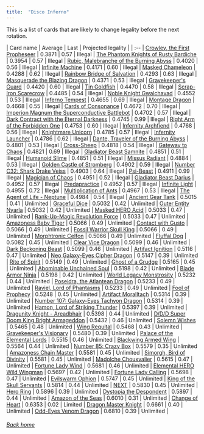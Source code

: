 ```yaml
---
title:  "Disco Inferno"
---
```


This is a list of cards that are likely to change legality before the next rotation.

| Card name | Average | Last | Projected legality |
| :-- |
[Crowley, the First Propheseer](https://db.ygoprodeck.com/card/?search=Crowley,%20the%20First%20Propheseer) | 0.3871 | 0.57 | Illegal |
[The Phantom Knights of Rusty Bardiche](https://db.ygoprodeck.com/card/?search=The%20Phantom%20Knights%20of%20Rusty%20Bardiche) | 0.3954 | 0.57 | Illegal |
[Rubic, Malebranche of the Burning Abyss](https://db.ygoprodeck.com/card/?search=Rubic,%20Malebranche%20of%20the%20Burning%20Abyss) | 0.4020 | 0.56 | Illegal |
[Infinite Machine](https://db.ygoprodeck.com/card/?search=Infinite%20Machine) | 0.4171 | 0.60 | Illegal |
[Masked Chameleon](https://db.ygoprodeck.com/card/?search=Masked%20Chameleon) | 0.4288 | 0.62 | Illegal |
[Rainbow Bridge of Salvation](https://db.ygoprodeck.com/card/?search=Rainbow%20Bridge%20of%20Salvation) | 0.4293 | 0.63 | Illegal |
[Masquerade the Blazing Dragon](https://db.ygoprodeck.com/card/?search=Masquerade%20the%20Blazing%20Dragon) | 0.4371 | 0.53 | Illegal |
[Gravekeeper's Guard](https://db.ygoprodeck.com/card/?search=Gravekeeper's%20Guard) | 0.4420 | 0.60 | Illegal |
[Tin Goldfish](https://db.ygoprodeck.com/card/?search=Tin%20Goldfish) | 0.4470 | 0.58 | Illegal |
[Scrap-Iron Scarecrow](https://db.ygoprodeck.com/card/?search=Scrap-Iron%20Scarecrow) | 0.4485 | 0.54 | Illegal |
[Noble Knight Gwalchavad](https://db.ygoprodeck.com/card/?search=Noble%20Knight%20Gwalchavad) | 0.4552 | 0.53 | Illegal |
[Inferno Tempest](https://db.ygoprodeck.com/card/?search=Inferno%20Tempest) | 0.4655 | 0.69 | Illegal |
[Montage Dragon](https://db.ygoprodeck.com/card/?search=Montage%20Dragon) | 0.4668 | 0.55 | Illegal |
[Cards of Consonance](https://db.ygoprodeck.com/card/?search=Cards%20of%20Consonance) | 0.4672 | 0.70 | Illegal |
[Imperion Magnum the Superconductive Battlebot](https://db.ygoprodeck.com/card/?search=Imperion%20Magnum%20the%20Superconductive%20Battlebot) | 0.4702 | 0.57 | Illegal |
[Dark Contract with the Eternal Darkness](https://db.ygoprodeck.com/card/?search=Dark%20Contract%20with%20the%20Eternal%20Darkness) | 0.4745 | 0.99 | Illegal |
[Right Arm of the Forbidden One](https://db.ygoprodeck.com/card/?search=Right%20Arm%20of%20the%20Forbidden%20One) | 0.4753 | 0.60 | Illegal |
[Infernity Archfiend](https://db.ygoprodeck.com/card/?search=Infernity%20Archfiend) | 0.4768 | 0.56 | Illegal |
[Knightmare Unicorn](https://db.ygoprodeck.com/card/?search=Knightmare%20Unicorn) | 0.4785 | 0.57 | Illegal |
[Infernity Launcher](https://db.ygoprodeck.com/card/?search=Infernity%20Launcher) | 0.4786 | 0.62 | Illegal |
[Dante, Traveler of the Burning Abyss](https://db.ygoprodeck.com/card/?search=Dante,%20Traveler%20of%20the%20Burning%20Abyss) | 0.4801 | 0.53 | Illegal |
[Cross-Sheep](https://db.ygoprodeck.com/card/?search=Cross-Sheep) | 0.4818 | 0.54 | Illegal |
[Gateway to Chaos](https://db.ygoprodeck.com/card/?search=Gateway%20to%20Chaos) | 0.4821 | 0.69 | Illegal |
[Gladiator Beast Samnite](https://db.ygoprodeck.com/card/?search=Gladiator%20Beast%20Samnite) | 0.4851 | 0.51 | Illegal |
[Humanoid Slime](https://db.ygoprodeck.com/card/?search=Humanoid%20Slime) | 0.4851 | 0.51 | Illegal |
[Missus Radiant](https://db.ygoprodeck.com/card/?search=Missus%20Radiant) | 0.4884 | 0.53 | Illegal |
[Golden Castle of Stromberg](https://db.ygoprodeck.com/card/?search=Golden%20Castle%20of%20Stromberg) | 0.4902 | 0.59 | Illegal |
[Number C32: Shark Drake Veiss](https://db.ygoprodeck.com/card/?search=Number%20C32:%20Shark%20Drake%20Veiss) | 0.4903 | 0.64 | Illegal |
[Psi-Beast](https://db.ygoprodeck.com/card/?search=Psi-Beast) | 0.4911 | 0.99 | Illegal |
[Magician of Chaos](https://db.ygoprodeck.com/card/?search=Magician%20of%20Chaos) | 0.4951 | 0.52 | Illegal |
[Gladiator Beast Darius](https://db.ygoprodeck.com/card/?search=Gladiator%20Beast%20Darius) | 0.4952 | 0.57 | Illegal |
[Predapractice](https://db.ygoprodeck.com/card/?search=Predapractice) | 0.4952 | 0.57 | Illegal |
[Infinite Light](https://db.ygoprodeck.com/card/?search=Infinite%20Light) | 0.4955 | 0.72 | Illegal |
[Multiplication of Ants](https://db.ygoprodeck.com/card/?search=Multiplication%20of%20Ants) | 0.4967 | 0.53 | Illegal |
[The Agent of Life - Neptune](https://db.ygoprodeck.com/card/?search=The%20Agent%20of%20Life%20-%20Neptune) | 0.4984 | 0.54 | Illegal |
[Ancient Gear Tank](https://db.ygoprodeck.com/card/?search=Ancient%20Gear%20Tank) | 0.5015 | 0.41 | Unlimited |
[Graceful Dice](https://db.ygoprodeck.com/card/?search=Graceful%20Dice) | 0.5032 | 0.42 | Unlimited |
[Outer Entity Nyarla](https://db.ygoprodeck.com/card/?search=Outer%20Entity%20Nyarla) | 0.5032 | 0.42 | Unlimited |
[Masked HERO Acid](https://db.ygoprodeck.com/card/?search=Masked%20HERO%20Acid) | 0.5033 | 0.47 | Unlimited |
[Rank-Up-Magic Revolution Force](https://db.ygoprodeck.com/card/?search=Rank-Up-Magic%20Revolution%20Force) | 0.5033 | 0.47 | Unlimited |
[Amazoness Baby Tiger](https://db.ygoprodeck.com/card/?search=Amazoness%20Baby%20Tiger) | 0.5066 | 0.49 | Unlimited |
[Contact with Gusto](https://db.ygoprodeck.com/card/?search=Contact%20with%20Gusto) | 0.5066 | 0.49 | Unlimited |
[Fossil Warrior Skull King](https://db.ygoprodeck.com/card/?search=Fossil%20Warrior%20Skull%20King) | 0.5066 | 0.49 | Unlimited |
[Morphtronic Celfon](https://db.ygoprodeck.com/card/?search=Morphtronic%20Celfon) | 0.5066 | 0.49 | Unlimited |
[Fluffal Dog](https://db.ygoprodeck.com/card/?search=Fluffal%20Dog) | 0.5082 | 0.45 | Unlimited |
[Clear Vice Dragon](https://db.ygoprodeck.com/card/?search=Clear%20Vice%20Dragon) | 0.5099 | 0.46 | Unlimited |
[Dark Beckoning Beast](https://db.ygoprodeck.com/card/?search=Dark%20Beckoning%20Beast) | 0.5099 | 0.46 | Unlimited |
[Artifact Ignition](https://db.ygoprodeck.com/card/?search=Artifact%20Ignition) | 0.5116 | 0.47 | Unlimited |
[Neo Galaxy-Eyes Cipher Dragon](https://db.ygoprodeck.com/card/?search=Neo%20Galaxy-Eyes%20Cipher%20Dragon) | 0.5147 | 0.39 | Unlimited |
[Rite of Spirit](https://db.ygoprodeck.com/card/?search=Rite%20of%20Spirit) | 0.5149 | 0.49 | Unlimited |
[Ghost of a Grudge](https://db.ygoprodeck.com/card/?search=Ghost%20of%20a%20Grudge) | 0.5165 | 0.45 | Unlimited |
[Abominable Unchained Soul](https://db.ygoprodeck.com/card/?search=Abominable%20Unchained%20Soul) | 0.5198 | 0.42 | Unlimited |
[Blade Armor Ninja](https://db.ygoprodeck.com/card/?search=Blade%20Armor%20Ninja) | 0.5198 | 0.42 | Unlimited |
[World Legacy Monstrosity](https://db.ygoprodeck.com/card/?search=World%20Legacy%20Monstrosity) | 0.5232 | 0.44 | Unlimited |
[Poseidra, the Atlantean Dragon](https://db.ygoprodeck.com/card/?search=Poseidra,%20the%20Atlantean%20Dragon) | 0.5233 | 0.49 | Unlimited |
[Raviel, Lord of Phantasms](https://db.ygoprodeck.com/card/?search=Raviel,%20Lord%20of%20Phantasms) | 0.5233 | 0.49 | Unlimited |
[Fool of Prophecy](https://db.ygoprodeck.com/card/?search=Fool%20of%20Prophecy) | 0.5248 | 0.45 | Unlimited |
[Artifact Moralltach](https://db.ygoprodeck.com/card/?search=Artifact%20Moralltach) | 0.5314 | 0.39 | Unlimited |
[Number 107: Galaxy-Eyes Tachyon Dragon](https://db.ygoprodeck.com/card/?search=Number%20107:%20Galaxy-Eyes%20Tachyon%20Dragon) | 0.5314 | 0.39 | Unlimited |
[Hamon, Lord of Striking Thunder](https://db.ygoprodeck.com/card/?search=Hamon,%20Lord%20of%20Striking%20Thunder) | 0.5397 | 0.39 | Unlimited |
[Dragunity Knight - Areadbhair](https://db.ygoprodeck.com/card/?search=Dragunity%20Knight%20-%20Areadbhair) | 0.5398 | 0.44 | Unlimited |
[D/D/D Super Doom King Bright Armageddon](https://db.ygoprodeck.com/card/?search=D/D/D%20Super%20Doom%20King%20Bright%20Armageddon) | 0.5432 | 0.46 | Unlimited |
[Solemn Wishes](https://db.ygoprodeck.com/card/?search=Solemn%20Wishes) | 0.5465 | 0.48 | Unlimited |
[Wing Requital](https://db.ygoprodeck.com/card/?search=Wing%20Requital) | 0.5468 | 0.43 | Unlimited |
[Gravekeeper's Visionary](https://db.ygoprodeck.com/card/?search=Gravekeeper's%20Visionary) | 0.5480 | 0.39 | Unlimited |
[Palace of the Elemental Lords](https://db.ygoprodeck.com/card/?search=Palace%20of%20the%20Elemental%20Lords) | 0.5515 | 0.46 | Unlimited |
[Blackwing Armed Wing](https://db.ygoprodeck.com/card/?search=Blackwing%20Armed%20Wing) | 0.5564 | 0.44 | Unlimited |
[Number 85: Crazy Box](https://db.ygoprodeck.com/card/?search=Number%2085:%20Crazy%20Box) | 0.5579 | 0.35 | Unlimited |
[Amazoness Chain Master](https://db.ygoprodeck.com/card/?search=Amazoness%20Chain%20Master) | 0.5581 | 0.45 | Unlimited |
[Simorgh, Bird of Divinity](https://db.ygoprodeck.com/card/?search=Simorgh,%20Bird%20of%20Divinity) | 0.5581 | 0.45 | Unlimited |
[Madolche Chouxvalier](https://db.ygoprodeck.com/card/?search=Madolche%20Chouxvalier) | 0.5615 | 0.47 | Unlimited |
[Fortune Lady Wind](https://db.ygoprodeck.com/card/?search=Fortune%20Lady%20Wind) | 0.5681 | 0.46 | Unlimited |
[Elemental HERO Wild Wingman](https://db.ygoprodeck.com/card/?search=Elemental%20HERO%20Wild%20Wingman) | 0.5697 | 0.42 | Unlimited |
[Fortune Lady Calling](https://db.ygoprodeck.com/card/?search=Fortune%20Lady%20Calling) | 0.5698 | 0.47 | Unlimited |
[Evilswarm Ophion](https://db.ygoprodeck.com/card/?search=Evilswarm%20Ophion) | 0.5747 | 0.45 | Unlimited |
[King of the Skull Servants](https://db.ygoprodeck.com/card/?search=King%20of%20the%20Skull%20Servants) | 0.5814 | 0.44 | Unlimited |
[NEXT](https://db.ygoprodeck.com/card/?search=NEXT) | 0.5830 | 0.45 | Unlimited |
[Hero Ring](https://db.ygoprodeck.com/card/?search=Hero%20Ring) | 0.5896 | 0.39 | Unlimited |
[Dystopia the Despondent](https://db.ygoprodeck.com/card/?search=Dystopia%20the%20Despondent) | 0.5897 | 0.44 | Unlimited |
[Amazon of the Seas](https://db.ygoprodeck.com/card/?search=Amazon%20of%20the%20Seas) | 0.6010 | 0.31 | Unlimited |
[Change of Heart](https://db.ygoprodeck.com/card/?search=Change%20of%20Heart) | 0.6353 | 0.02 | Limited |
[Dragon Master Knight](https://db.ygoprodeck.com/card/?search=Dragon%20Master%20Knight) | 0.6661 | 0.40 | Unlimited |
[Odd-Eyes Venom Dragon](https://db.ygoprodeck.com/card/?search=Odd-Eyes%20Venom%20Dragon) | 0.6810 | 0.39 | Unlimited |

###### [Back home](index)